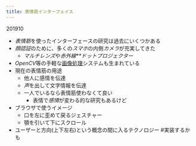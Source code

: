 ```yaml
---
title: 表情筋インターフェイス
---
```


201910

* *表情筋*を使ったインターフェースの研究は過去にいくつかある
* *顔認証*のために、多くの*スマホ*の内側*カメラ*が充実してきた
  * *マルチレンズ*や*赤外線**ドットプロジェクター*
* *OpenCV*等の手軽な[画像処理](%E7%94%BB%E5%83%8F%E5%87%A6%E7%90%86.md)システムも生まれている
* 現在の表情筋の用途
  * 他人に感情を伝達
  * *声*を出して文字情報を伝達
  * 一人でいるなら表情筋使わなくて良い
    * 表情で*感情*が変わる的な研究もあるけど
* ブラウザで使うイメージ
  * 口を左に歪めて戻るジェスチャー
  * 顎を引いて下にスクロール
* ユーザーと方向(上下左右)という概念の間に入るテクノロジー
  \#実装するかも
